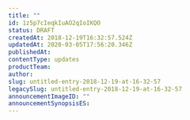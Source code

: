 ```yaml
---
title: ""
id: 1z5p7cIeqkIuAO2qIoIKQO
status: DRAFT
createdAt: 2018-12-19T16:32:57.524Z
updatedAt: 2020-03-05T17:56:20.346Z
publishedAt: 
contentType: updates
productTeam: 
author: 
slug: untitled-entry-2018-12-19-at-16-32-57
legacySlug: untitled-entry-2018-12-19-at-16-32-57
announcementImageID: ""
announcementSynopsisES: 
---
```



